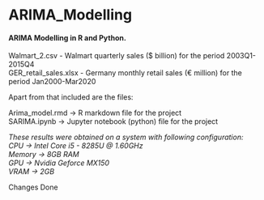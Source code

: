 # ARIMA_Modelling

#### ARIMA Modelling in R and Python.

Walmart_2.csv - Walmart quarterly sales ($ billion) for the period 2003Q1-2015Q4<br/>
GER_retail_sales.xlsx - Germany monthly retail sales (€ million) for the period Jan2000-Mar2020

Apart from that included are the files:

Arima_model.rmd -> R markdown file for the project</br>
SARIMA.ipynb -> Jupyter notebook (python) file for the project


*These results were obtained on a system with following configuration:*<br/>
_CPU    -> Intel Core i5 - 8285U @ 1.60GHz<br/>
Memory -> 8GB RAM<br/>
GPU    -> Nvidia Geforce MX150<br/>
VRAM   -> 2GB <br/>_

Changes Done


